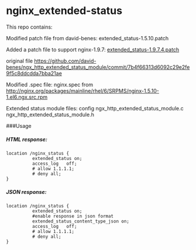 nginx_extended-status
=====================
This repo contains:

Modified patch file from david-benes: extended_status-1.5.10.patch

Added a patch file to support nginx-1.9.7: [extended_status-1.9.7.4.patch](https://github.com/rohitjoshi/nginx_extended-status/blob/master/extended_status-1.9.7.4.patch)

original file https://github.com/david-benes/ngx_http_extended_status_module/commit/7b4f66313d6092c29e2fe9f5c8ddcdda7bba21ae

Modified .spec file: nginx.spec
from http://nginx.org/packages/mainline/rhel/6/SRPMS/nginx-1.5.10-1.el6.ngx.src.rpm

Extended status module files:
config
ngx_http_extended_status_module.c
ngx_http_extended_status_module.h

###Usage

##### HTML response:
```
location /nginx_status {
          extended_status on;
          access_log   off;
          # allow 1.1.1.1;
          # deny all;
}
```

##### JSON response:
```
location /nginx_status {
          extended_status on;
          #enable response in json format
          extended_status_content_type_json on;
          access_log   off;
          # allow 1.1.1.1;
          # deny all;
}
```
